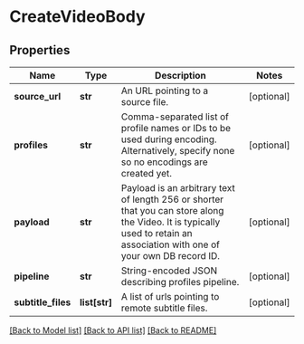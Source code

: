 # CreateVideoBody

## Properties
Name | Type | Description | Notes
------------ | ------------- | ------------- | -------------
**source_url** | **str** | An URL pointing to a source file. | [optional] 
**profiles** | **str** | Comma-separated list of profile names or IDs to be used during encoding. Alternatively, specify none so no encodings are created yet. | [optional] 
**payload** | **str** | Payload is an arbitrary text of length 256 or shorter that you can store along the Video. It is typically used to retain an association with one of your own DB record ID. | [optional] 
**pipeline** | **str** | String-encoded JSON describing profiles pipeline. | [optional] 
**subtitle_files** | **list[str]** | A list of urls pointing to remote subtitle files. | [optional] 

[[Back to Model list]](../README.md#documentation-for-models) [[Back to API list]](../README.md#documentation-for-api-endpoints) [[Back to README]](../README.md)


